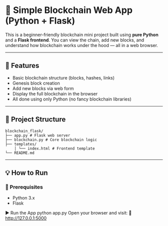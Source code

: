 # 🧱 Simple Blockchain Web App (Python + Flask)

This is a beginner-friendly blockchain mini project built using **pure Python** and a **Flask frontend**. You can view the chain, add new blocks, and understand how blockchain works under the hood — all in a web browser.

---

## 🚀 Features

- Basic blockchain structure (blocks, hashes, links)
- Genesis block creation
- Add new blocks via web form
- Display the full blockchain in the browser
- All done using only Python (no fancy blockchain libraries)

---

## 📁 Project Structure
```
blockchain_flask/
├── app.py # Flask web server 
├── blockchain.py # Core blockchain logic 
├── templates/ 
    │ └── index.html # Frontend template 
└── README.md
```
---

## 💡 How to Run

### 🔧 Prerequisites
- Python 3.x
- Flask

▶️ Run the App
  python app.py
Open your browser and visit:
📍 http://127.0.0.1:5000

